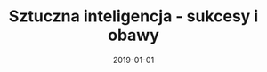 ---
# Documentation: https://wowchemy.com/docs/managing-content/

title: Sztuczna inteligencja - sukcesy i obawy
subtitle: ''
summary: ''
authors:
- kwasnicka
tags: []
categories: []
date: '2019-01-01'
lastmod: 2022-10-07T05:01:54Z
featured: false
draft: false

# Featured image
# To use, add an image named `featured.jpg/png` to your page's folder.
# Focal points: Smart, Center, TopLeft, Top, TopRight, Left, Right, BottomLeft, Bottom, BottomRight.
image:
  caption: ''
  focal_point: ''
  preview_only: false

# Projects (optional).
#   Associate this post with one or more of your projects.
#   Simply enter your project's folder or file name without extension.
#   E.g. `projects = ["internal-project"]` references `content/project/deep-learning/index.md`.
#   Otherwise, set `projects = []`.
projects: []
publishDate: '2022-10-07T05:01:53.002440Z'
publication_types:
- '6'
abstract: ''
publication: '*Innowacje technologiczne w teorii i praktyce*'
---